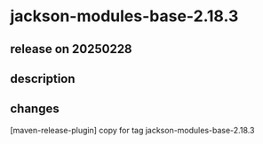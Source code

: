# jackson-modules-base-2.18.3

## release on 20250228
## description
## changes
[maven-release-plugin] copy for tag jackson-modules-base-2.18.3


